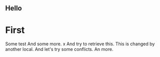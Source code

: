 ## Hello
# First
Some test
And some more.
x
And try to retrieve this.
This is changed by another local.
And let's try some conflicts. An more.


